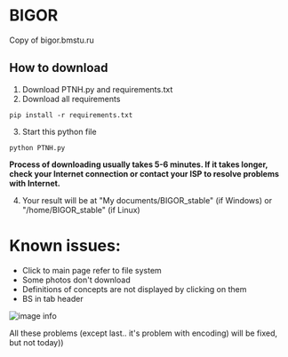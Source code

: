 # BIGOR
 Copy of bigor.bmstu.ru
## How to download

1. Download PTNH.py and requirements.txt
2. Download all requirements
```
pip install -r requirements.txt
```
3. Start this python file
``` 
python PTNH.py 
```
**Process of downloading usually takes 5-6 minutes. If it takes longer, check your Internet connection or contact your ISP to resolve problems with Internet.**

4. Your result will be at "My documents/BIGOR_stable" (if Windows) or "/home/BIGOR_stable" (if Linux)

# Known issues:
* Click to main page refer to file system
* Some photos don't download
* Definitions of concepts are not displayed by clicking on them
* BS in tab header
  
![image info](https://i.ibb.co/kyj7262/2022-12-19-215252.png)

All these problems (except last.. it's problem with encoding) will be fixed, but not today))